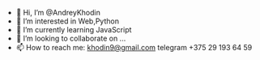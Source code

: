 - 👋 Hi, I’m @AndreyKhodin
- 👀 I’m interested in Web,Python
- 🌱 I’m currently learning JavaScript
- 💞️ I’m looking to collaborate on ...
- 📫 How to reach me: khodin9@gmail.com telegram +375 29 193 64 59

<!---
AndreyKhodin/AndreyKhodin is a ✨ special ✨ repository because its `README.md` (this file) appears on your GitHub profile.
You can click the Preview link to take a look at your changes.
--->
